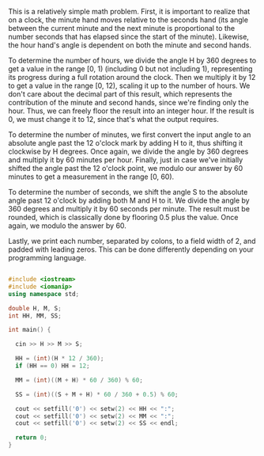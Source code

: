 This is a relatively simple math problem. First, it is important to realize that on a clock, the minute hand moves relative to the 
seconds hand (its angle between the current minute and the next minute is proportional to the number seconds that has elapsed since the 
start of the minute). Likewise, the hour hand's angle is dependent on both the minute and second hands.

To determine the number of hours, we divide the angle H by 360 degrees to get a value in the range [0, 1) 
(including 0 but not including 1), representing its progress during a full rotation around the clock. 
Then we multiply it by 12 to get a value in the range [0, 12), scaling it up to the number of hours. We don't care about 
the decimal part of this result, which represents the contribution of the minute and second hands, 
since we're finding only the hour. Thus, we can freely floor the result into an integer hour. 
If the result is 0, we must change it to 12, since that's what the output requires.

To determine the number of minutes, we first convert the input angle to an absolute angle past the 12 o'clock mark by adding H to it, 
thus shifting it clockwise by H degrees. Once again, we divide the angle by 360 degrees and multiply it by 60 minutes per hour. 
Finally, just in case we've initially shifted the angle past the 12 o'clock point, we modulo our answer by 60 minutes to get a 
measurement in the range [0, 60).

To determine the number of seconds, we shift the angle S to the absolute angle past 12 o'clock by adding both M and H to it. 
We divide the angle by 360 degrees and multiply it by 60 seconds per minute. The result must be rounded, which is classically done by 
flooring 0.5 plus the value. Once again, we modulo the answer by 60.

Lastly, we print each number, separated by colons, to a field width of 2, and padded with leading zeros. 
This can be done differently depending on your programming language.

```cpp

#include <iostream>
#include <iomanip>
using namespace std;

double H, M, S;
int HH, MM, SS;

int main() {

  cin >> H >> M >> S;

  HH = (int)(H * 12 / 360);
  if (HH == 0) HH = 12;

  MM = (int)((M + H) * 60 / 360) % 60;

  SS = (int)((S + M + H) * 60 / 360 + 0.5) % 60;

  cout << setfill('0') << setw(2) << HH << ":";
  cout << setfill('0') << setw(2) << MM << ":";
  cout << setfill('0') << setw(2) << SS << endl;

  return 0;
}
```
